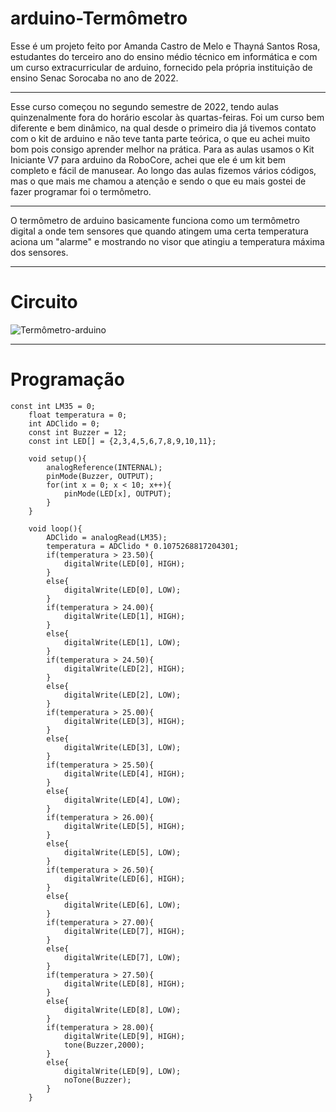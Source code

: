 # arduino-Termômetro

Esse é um projeto feito por Amanda Castro de Melo e Thayná Santos Rosa, estudantes do terceiro ano do ensino médio técnico em informática e com um curso extracurricular de arduino, fornecido pela própria instituição de ensino Senac Sorocaba no ano de 2022.

<hr>

Esse curso começou no segundo semestre de 2022, tendo aulas quinzenalmente fora do horário escolar às quartas-feiras. Foi um curso bem diferente e bem dinâmico, na qual desde o primeiro dia já tivemos contato com o kit de arduino e não teve tanta parte teórica, o que eu achei muito bom pois consigo aprender melhor na prática. Para as aulas usamos o Kit Iniciante V7 para arduino da RoboCore, achei que ele é um kit bem completo e fácil de manusear.
Ao longo das aulas fizemos vários códigos, mas o que mais me chamou a atenção e sendo o que eu mais gostei de fazer programar foi o termômetro.

<hr>

O termômetro de arduino basicamente funciona como um termômetro digital a onde tem sensores que quando atingem uma certa temperatura aciona um "alarme" e mostrando no visor que atingiu a temperatura máxima dos sensores.

 <hr>
 
 # Circuito
 
 ![Termômetro-arduino](https://user-images.githubusercontent.com/112094909/204887536-79e20418-e05f-4d61-a689-c8c3c1c6526c.PNG)

<hr>

# Programação

    const int LM35 = 0;
		float temperatura = 0;
		int ADClido = 0;
		const int Buzzer = 12;
		const int LED[] = {2,3,4,5,6,7,8,9,10,11};
		
		void setup(){
			analogReference(INTERNAL); 
			pinMode(Buzzer, OUTPUT);
			for(int x = 0; x < 10; x++){
				pinMode(LED[x], OUTPUT);
			}
		}
		
		void loop(){
			ADClido = analogRead(LM35);
			temperatura = ADClido * 0.1075268817204301; 
			if(temperatura > 23.50){
				digitalWrite(LED[0], HIGH);
			}
			else{
				digitalWrite(LED[0], LOW);
			}
			if(temperatura > 24.00){
				digitalWrite(LED[1], HIGH);
			}
			else{
				digitalWrite(LED[1], LOW);
			}
			if(temperatura > 24.50){
				digitalWrite(LED[2], HIGH);
			}
			else{
				digitalWrite(LED[2], LOW);
			}
			if(temperatura > 25.00){
				digitalWrite(LED[3], HIGH);
			}
			else{
				digitalWrite(LED[3], LOW);
			}
			if(temperatura > 25.50){
				digitalWrite(LED[4], HIGH);
			}
			else{
				digitalWrite(LED[4], LOW);
			}
			if(temperatura > 26.00){
				digitalWrite(LED[5], HIGH);
			}
			else{
				digitalWrite(LED[5], LOW);
			}
			if(temperatura > 26.50){
				digitalWrite(LED[6], HIGH);
			}
			else{
				digitalWrite(LED[6], LOW);
			}
			if(temperatura > 27.00){
				digitalWrite(LED[7], HIGH);
			}
			else{
				digitalWrite(LED[7], LOW);
			}
			if(temperatura > 27.50){
				digitalWrite(LED[8], HIGH);
			}
			else{
				digitalWrite(LED[8], LOW);
			}
			if(temperatura > 28.00){
				digitalWrite(LED[9], HIGH);
				tone(Buzzer,2000);
			}
			else{
				digitalWrite(LED[9], LOW);
				noTone(Buzzer);
			}
		}
